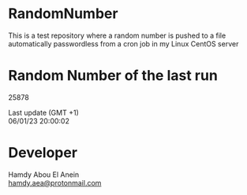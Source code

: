 # RandomNumber    
This is a test repository where a random number is pushed to a file automatically passwordless from a cron job in my Linux CentOS server    
# Random Number of the last run   
25878
      
Last update (GMT +1)    
06/01/23 20:00:02
# Developer    
Hamdy Abou El Anein   
hamdy.aea@protonmail.com

